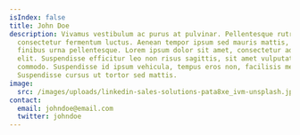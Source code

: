 ```yaml
---
isIndex: false
title: John Doe
description: Vivamus vestibulum ac purus at pulvinar. Pellentesque rutrum massa
  consectetur fermentum luctus. Aenean tempor ipsum sed mauris mattis, ac
  finibus urna pellentesque. Lorem ipsum dolor sit amet, consectetur adipiscing
  elit. Suspendisse efficitur leo non risus sagittis, sit amet vulputate libero
  commodo. Suspendisse id ipsum vehicula, tempus eros non, facilisis metus.
  Suspendisse cursus ut tortor sed mattis.
image:
  src: /images/uploads/linkedin-sales-solutions-pata8xe_ivm-unsplash.jpg
contact:
  email: johndoe@email.com
  twitter: johndoe
---
```

